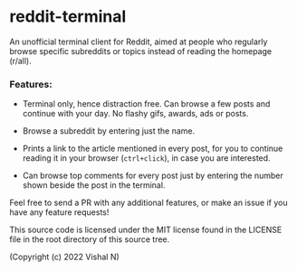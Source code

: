# reddit-terminal

An unofficial terminal client for Reddit, aimed at people who regularly browse specific subreddits or topics instead of reading the homepage (r/all).

### Features:
- Terminal only, hence distraction free. Can browse a few posts and continue with your day. No flashy gifs, awards, ads or posts.

- Browse a subreddit by entering just the name.

- Prints a link to the article mentioned in every post, for you to continue reading it in your browser (`ctrl+click`), in case you are interested.

- Can browse top comments for every post just by entering the number shown beside the post in the terminal.

Feel free to send a PR with any additional features, or make an issue if you have any feature requests!

This source code is licensed under the MIT license found in the LICENSE file in the root directory of this source tree.

(Copyright (c) 2022 Vishal N)